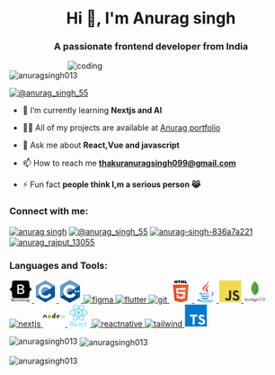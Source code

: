 

<h1 align="center">Hi 👋, I'm Anurag singh</h1>
<h3 align="center">A passionate frontend developer from India</h3>

<img  align="right" alt="coding" width="400" src ="https://www.nicepng.com/png/full/804-8049853_med-boukrima-specialist-webmaster-php-e-commerce-web.png">

<p align="left"> <img src="https://komarev.com/ghpvc/?username=anuragsingh013&label=Profile%20views&color=0e75b6&style=flat" alt="anuragsingh013" /> </p>

<p align="left"> <a href="https://twitter.com/@anurag_singh_55" target="blank"><img src="https://img.shields.io/twitter/follow/@anurag_singh_55?logo=twitter&style=for-the-badge" alt="@anurag_singh_55" /></a> </p>

- 🌱 I’m currently learning **Nextjs and AI**

- 👨‍💻 All of my projects are available at [Anurag portfolio](https://anurag-portfolio-2023.netlify.app/)

- 💬 Ask me about **React,Vue and javascript**

- 📫 How to reach me **thakuranuragsingh099@gmail.com**

- ⚡ Fun fact **people think I,m a serious person 😹**

<h3 align="left">Connect with me:</h3>
<p align="left">
<a href="https://codepen.io/anurag singh" target="blank"><img align="center" src="https://raw.githubusercontent.com/rahuldkjain/github-profile-readme-generator/master/src/images/icons/Social/codepen.svg" alt="anurag singh" height="30" width="40" /></a>
<a href="https://twitter.com/@anurag_singh_55" target="blank"><img align="center" src="https://raw.githubusercontent.com/rahuldkjain/github-profile-readme-generator/master/src/images/icons/Social/twitter.svg" alt="@anurag_singh_55" height="30" width="40" /></a>
<a href="https://linkedin.com/in/anurag-singh-836a7a221" target="blank"><img align="center" src="https://raw.githubusercontent.com/rahuldkjain/github-profile-readme-generator/master/src/images/icons/Social/linked-in-alt.svg" alt="anurag-singh-836a7a221" height="30" width="40" /></a>
<a href="https://instagram.com/anurag_rajput_13055" target="blank"><img align="center" src="https://raw.githubusercontent.com/rahuldkjain/github-profile-readme-generator/master/src/images/icons/Social/instagram.svg" alt="anurag_rajput_13055" height="30" width="40" /></a>
</p>

<h3 align="left">Languages and Tools:</h3>
<p align="left">  <a href="https://getbootstrap.com" target="_blank" rel="noreferrer"> <img src="https://raw.githubusercontent.com/devicons/devicon/master/icons/bootstrap/bootstrap-plain-wordmark.svg" alt="bootstrap" width="40" height="40"/> </a> <a href="https://www.cprogramming.com/" target="_blank" rel="noreferrer"> <img src="https://raw.githubusercontent.com/devicons/devicon/master/icons/c/c-original.svg" alt="c" width="40" height="40"/> </a> <a href="https://www.w3schools.com/cpp/" target="_blank" rel="noreferrer"> <img src="https://raw.githubusercontent.com/devicons/devicon/master/icons/cplusplus/cplusplus-original.svg" alt="cplusplus" width="40" height="40"/> </a>  <a href="https://www.figma.com/" target="_blank" rel="noreferrer"> <img src="https://www.vectorlogo.zone/logos/figma/figma-icon.svg" alt="figma" width="40" height="40"/> </a> <a href="https://flutter.dev" target="_blank" rel="noreferrer"> <img src="https://www.vectorlogo.zone/logos/flutterio/flutterio-icon.svg" alt="flutter" width="40" height="40"/> </a> <a href="https://git-scm.com/" target="_blank" rel="noreferrer"> <img src="https://www.vectorlogo.zone/logos/git-scm/git-scm-icon.svg" alt="git" width="40" height="40"/> </a> <a href="https://www.w3.org/html/" target="_blank" rel="noreferrer"> <img src="https://raw.githubusercontent.com/devicons/devicon/master/icons/html5/html5-original-wordmark.svg" alt="html5" width="40" height="40"/> </a> <a href="https://www.java.com" target="_blank" rel="noreferrer"> <img src="https://raw.githubusercontent.com/devicons/devicon/master/icons/java/java-original.svg" alt="java" width="40" height="40"/> </a> <a href="https://developer.mozilla.org/en-US/docs/Web/JavaScript" target="_blank" rel="noreferrer"> <img src="https://raw.githubusercontent.com/devicons/devicon/master/icons/javascript/javascript-original.svg" alt="javascript" width="40" height="40"/> </a> <a href="https://www.mongodb.com/" target="_blank" rel="noreferrer"> <img src="https://raw.githubusercontent.com/devicons/devicon/master/icons/mongodb/mongodb-original-wordmark.svg" alt="mongodb" width="40" height="40"/> </a>  <a href="https://nextjs.org/" target="_blank" rel="noreferrer"> <img src="https://cdn.worldvectorlogo.com/logos/nextjs-2.svg" alt="nextjs" width="40" height="40"/> </a> <a href="https://nodejs.org" target="_blank" rel="noreferrer"> <img src="https://raw.githubusercontent.com/devicons/devicon/master/icons/nodejs/nodejs-original-wordmark.svg" alt="nodejs" width="40" height="40"/> </a> <a href="https://reactjs.org/" target="_blank" rel="noreferrer"> <img src="https://raw.githubusercontent.com/devicons/devicon/master/icons/react/react-original-wordmark.svg" alt="react" width="40" height="40"/> </a> <a href="https://reactnative.dev/" target="_blank" rel="noreferrer"> <img src="https://reactnative.dev/img/header_logo.svg" alt="reactnative" width="40" height="40"/> </a>  <a href="https://tailwindcss.com/" target="_blank" rel="noreferrer"> <img src="https://www.vectorlogo.zone/logos/tailwindcss/tailwindcss-icon.svg" alt="tailwind" width="40" height="40"/> </a> <a href="https://www.typescriptlang.org/" target="_blank" rel="noreferrer"> <img src="https://raw.githubusercontent.com/devicons/devicon/master/icons/typescript/typescript-original.svg" alt="typescript" width="40" height="40"/> </a> </p>

<p><img align="left" src="https://github-readme-stats.vercel.app/api/top-langs?username=anuragsingh013&show_icons=true&locale=en&layout=compact" alt="anuragsingh013" /></p>

<p>&nbsp;<img align="center" src="https://github-readme-stats.vercel.app/api?username=anuragsingh013&show_icons=true&locale=en" alt="anuragsingh013" /></p>

<p><img align="center" src="https://github-readme-streak-stats.herokuapp.com/?user=anuragsingh013&" alt="anuragsingh013" /></p>






